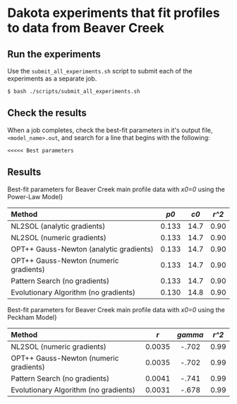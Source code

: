 Dakota experiments that fit profiles to data from Beaver Creek
==============================================================

Run the experiments
-------------------

Use the `submit_all_experiments.sh` script to submit each of the experiments
as a separate job.

    $ bash ./scripts/submit_all_experiments.sh

Check the results
-----------------

When a job completes, check the best-fit parameters in it's output file,
`<model_name>.out`, and search for a line that begins with the following:

    <<<<< Best parameters

Results
-------

Best-fit parameters for Beaver Creek main profile data with *x0=0* using the
Power-Law Model}

| Method                                  | *p0*  | *c0* | *r^2* |
| :-------------------------------------- | :---: | :--: | :---: |
| NL2SOL (analytic gradients)             | 0.133 | 14.7 |  0.90 |
| NL2SOL (numeric gradients)              | 0.133 | 14.7 |  0.90 |
| OPT++ Gauss-Newton (analytic gradients) | 0.133 | 14.7 |  0.90 |
| OPT++ Gauss-Newton (numeric gradients)  | 0.133 | 14.7 |  0.90 |
| Pattern Search (no gradients)           | 0.133 | 14.7 |  0.90 |
| Evolutionary Algorithm (no gradients)   | 0.130 | 14.8 |  0.90 |

Best-fit parameters for Beaver Creek main profile data with *x0=0* using the
Peckham Model}

| Method                                  | *r*  | *gamma* | *r^2* |
| :-------------------------------------- | :----: | :---: | :---: |
| NL2SOL (numeric gradients)              | 0.0035 | -.702 |  0.99 |
| OPT++ Gauss-Newton (numeric gradients)  | 0.0035 | -.702 |  0.99 |
| Pattern Search (no gradients)           | 0.0041 | -.741 |  0.99 |
| Evolutionary Algorithm (no gradients)   | 0.0031 | -.678 |  0.99 |
